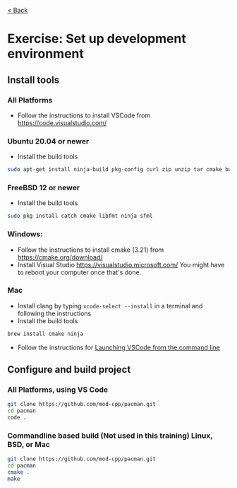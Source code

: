 [< Back](../README.md)

# Exercise: Set up development environment

## Install tools

### All Platforms

* Follow the instructions to install VSCode from https://code.visualstudio.com/

### Ubuntu 20.04 or newer

* Install the build tools
```bash
sudo apt-get install ninja-build pkg-config curl zip unzip tar cmake build-essential libx11-dev libxrandr-dev libxi-dev libudev-dev libgl1-mesa-dev
```

### FreeBSD 12 or newer

* Install the build tools
```bash
sudo pkg install catch cmake libfmt ninja sfml
```

### Windows:

* Follow the instructions to install cmake (3.21) from https://cmake.org/download/
* Install Visual Studio https://visualstudio.microsoft.com/
  You might have to reboot your computer once that's done.

### Mac

* Install clang by typing `xcode-select --install` in a terminal and following the instructions
* Install the build tools
```bash
brew install cmake ninja
```
* Follow the instructions for [Launching VSCode from the command line](https://code.visualstudio.com/docs/setup/mac#_launching-from-the-command-line)

## Configure and build project

### All Platforms, using VS Code

```bash
git clone https://github.com/mod-cpp/pacman.git
cd pacman
code .
```

### Commandline based build (Not used in this training) Linux, BSD, or Mac

```bash
git clone https://github.com/mod-cpp/pacman.git
cd pacman
cmake .
make
```

